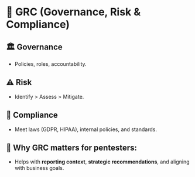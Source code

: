 # 📘 GRC (Governance, Risk & Compliance)

## 🏛️ Governance
- Policies, roles, accountability.

## ⚠️ Risk
- Identify > Assess > Mitigate.

## 📜 Compliance
- Meet laws (GDPR, HIPAA), internal policies, and standards.

## 🧠 Why GRC matters for pentesters:
- Helps with **reporting context**, **strategic recommendations**, and aligning with business goals.